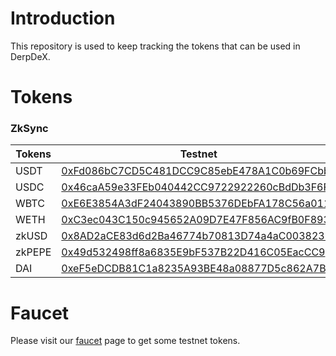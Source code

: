 # Introduction

This repository is used to keep tracking the tokens that can be used in DerpDeX.

# Tokens

### ZkSync

| Tokens | Testnet | Mainnet |
|--------|---------|---------|
| USDT   | [0xFd086bC7CD5C481DCC9C85ebE478A1C0b69FCbb9](https://goerli.explorer.zksync.io/address/0x0890A779A8675464b8d0BeDaF62620cE1EA62e4A) |  |
| USDC   | [0x46caA59e33FEb040442CC9722922260cBdDb3F6F](https://goerli.explorer.zksync.io/address/0x46caA59e33FEb040442CC9722922260cBdDb3F6F) | [0x3355df6D4c9C3035724Fd0e3914dE96A5a83aaf4](https://explorer.zksync.io/address/0x3355df6D4c9C3035724Fd0e3914dE96A5a83aaf4) |
| WBTC   | [0xE6E3854A3dF24043890BB5376DEbFA178C56a011](https://goerli.explorer.zksync.io/address/0xE6E3854A3dF24043890BB5376DEbFA178C56a011) |  |
| WETH   | [0xC3ec043C150c945652A09D7E47F856AC9fB0F893](https://goerli.explorer.zksync.io/address/0xC3ec043C150c945652A09D7E47F856AC9fB0F893) | [0x5aea5775959fbc2557cc8789bc1bf90a239d9a91](https://explorer.zksync.io/address/0x5aea5775959fbc2557cc8789bc1bf90a239d9a91) |
| zkUSD  | [0x8AD2aCE83d6d2Ba46774b70813D74a4aC0038237](https://goerli.explorer.zksync.io/address/0x8AD2aCE83d6d2Ba46774b70813D74a4aC0038237) |  |
| zkPEPE | [0x49d532498ff8a6835E9bF537B22D416C05EacCC9](https://goerli.explorer.zksync.io/address/0x49d532498ff8a6835E9bF537B22D416C05EacCC9) |  |
| DAI    | [0xeF5eDCDB81C1a8235A93BE48a08877D5c862A7Bc](https://goerli.explorer.zksync.io/address/0xeF5eDCDB81C1a8235A93BE48a08877D5c862A7Bc) | [0x4BEf76b6b7f2823C6c1f4FcfEACD85C24548ad7e](https://explorer.zksync.io/address/0x4BEf76b6b7f2823C6c1f4FcfEACD85C24548ad7e) |

# Faucet

Please visit our [faucet](https://faucet.derpdex.com/) page to get some testnet tokens. 
